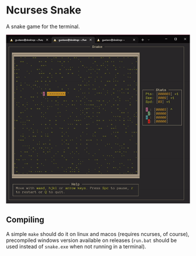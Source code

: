 # Ncurses Snake

A snake game for the terminal.

![](snek.gif)

## Compiling
A simple `make` should do it on linux and macos (requires ncurses, of course),
precompiled windows version available on releases (`run.bat` should be used instead
of `snake.exe` when not running in a terminal).
